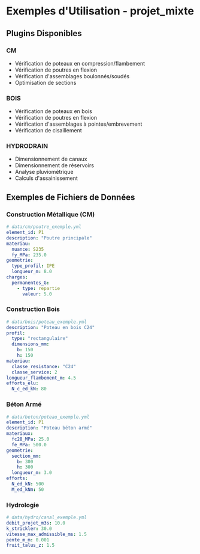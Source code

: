 # Exemples d'Utilisation - projet_mixte

## Plugins Disponibles

### CM
- Vérification de poteaux en compression/flambement
- Vérification de poutres en flexion
- Vérification d'assemblages boulonnés/soudés
- Optimisation de sections
### BOIS
- Vérification de poteaux en bois
- Vérification de poutres en flexion
- Vérification d'assemblages à pointes/embrevement
- Vérification de cisaillement
### HYDRODRAIN
- Dimensionnement de canaux
- Dimensionnement de réservoirs
- Analyse pluviométrique
- Calculs d'assainissement

## Exemples de Fichiers de Données

### Construction Métallique (CM)
```yaml
# data/cm/poutre_exemple.yml
element_id: P1
description: "Poutre principale"
materiau:
  nuance: S235
  fy_MPa: 235.0
geometrie:
  type_profil: IPE
  longueur_m: 8.0
charges:
  permanentes_G:
    - type: repartie
      valeur: 5.0
```

### Construction Bois
```yaml
# data/bois/poteau_exemple.yml
description: "Poteau en bois C24"
profil:
  type: "rectangulaire"
  dimensions_mm:
    b: 150
    h: 150
materiau:
  classe_resistance: "C24"
  classe_service: 2
longueur_flambement_m: 4.5
efforts_elu:
  N_c_ed_kN: 80
```

### Béton Armé
```yaml
# data/beton/poteau_exemple.yml
element_id: P1
description: "Poteau béton armé"
materiaux:
  fc28_MPa: 25.0
  fe_MPa: 500.0
geometrie:
  section_mm:
    b: 300
    h: 300
  longueur_m: 3.0
efforts:
  N_ed_kN: 500
  M_ed_kNm: 50
```

### Hydrologie
```yaml
# data/hydro/canal_exemple.yml
debit_projet_m3s: 10.0
k_strickler: 30.0
vitesse_max_admissible_ms: 1.5
pente_m_m: 0.001
fruit_talus_z: 1.5
```
